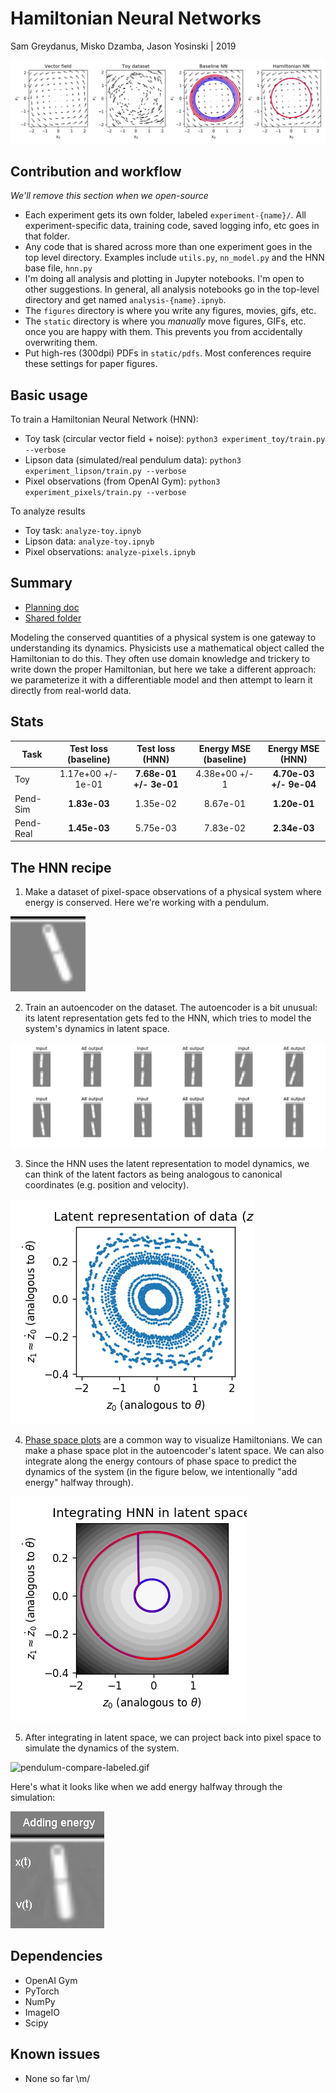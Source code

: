 Hamiltonian Neural Networks
=======
Sam Greydanus, Misko Dzamba, Jason Yosinski | 2019

![toy.png](static/toy.png)

Contribution and workflow
--------
_We'll remove this section when we open-source_
 * Each experiment gets its own folder, labeled `experiment-{name}/`. All experiment-specific data, training code, saved logging info, etc goes in that folder.
 * Any code that is shared across more than one experiment goes in the top level directory. Examples include `utils.py`, `nn_model.py` and the HNN base file, `hnn.py`
 * I'm doing all analysis and plotting in Jupyter notebooks. I'm open to other suggestions. In general, all analysis notebooks go in the top-level directory and get named `analysis-{name}.ipnyb`.
 * The `figures` directory is where you write any figures, movies, gifs, etc.
 * The `static` directory is where you _manually_ move figures, GIFs, etc. once you are happy with them. This prevents you from accidentally overwriting them.
 * Put high-res (300dpi) PDFs in `static/pdfs`. Most conferences require these settings for paper figures.

Basic usage
--------

To train a Hamiltonian Neural Network (HNN):
 * Toy task (circular vector field + noise): `python3 experiment_toy/train.py --verbose`
 * Lipson data (simulated/real pendulum data): `python3 experiment_lipson/train.py --verbose`
 * Pixel observations (from OpenAI Gym): `python3 experiment_pixels/train.py --verbose`

To analyze results
 * Toy task: `analyze-toy.ipnyb`
 * Lipson data: `analyze-toy.ipnyb`
 * Pixel observations: `analyze-pixels.ipnyb`

Summary
--------

 * [Planning doc](https://docs.google.com/document/d/1WLprq600etYrqc51GLm5uTd2sTBeMYB5MUakJigCSEw/edit)
 * [Shared folder](https://drive.google.com/open?id=1869p7KJfOV5rI5HflTb7DmdnuSNbMyFU)

Modeling the conserved quantities of a physical system is one gateway to understanding its dynamics. Physicists use a mathematical object called the Hamiltonian to do this. They often use domain knowledge and trickery to write down the proper Hamiltonian, but here we take a different approach: we parameterize it with a differentiable model and then attempt to learn it directly from real-world data.

Stats
--------

| Task          | Test loss (baseline) 		| Test loss (HNN) 			| Energy MSE (baseline) 	| Energy MSE (HNN) 		 |
| ------------- | :-----------------------: | :-------------------:		| :-------------------:		| :-------------------:	 |
| Toy 			|  1.17e+00 +/- 1e-01    	| **7.68e-01 +/- 3e-01** 	| 4.38e+00 +/- 1			| **4.70e-03 +/- 9e-04** |
| Pend-Sim 		|   **1.83e-03**    		| 1.35e-02 		  			| 8.67e-01					| **1.20e-01** 			 |
| Pend-Real		|   **1.45e-03**   			| 5.75e-03 		  			| 7.83e-02					| **2.34e-03**			 |

The HNN recipe
--------

1. Make a dataset of pixel-space observations of a physical system where energy is conserved. Here we're working with a pendulum.

![pendulum-dataset.gif.png](static/pendulum-dataset.gif.png)

2. Train an autoencoder on the dataset. The autoencoder is a bit unusual: its latent representation gets fed to the HNN, which tries to model the system's dynamics in latent space.

![autoencoder-hnn.png](static/autoencoder-hnn.png)

3. Since the HNN uses the latent representation to model dynamics, we can think of the latent factors as being analogous to canonical coordinates (e.g. position and velocity).

![latents-hnn.png](static/latents-hnn.png)

4. [Phase space plots](https://en.wikiversity.org/wiki/Advanced_Classical_Mechanics/Phase_Space) are a common way to visualize Hamiltonians. We can make a phase space plot in the autoencoder's latent space. We can also integrate along the energy contours of phase space to predict the dynamics of the system (in the figure below, we intentionally "add energy" halfway through).

![integrate-latent-hnn.png](static/integrate-latent-hnn.png)

5. After integrating in latent space, we can project back into pixel space to simulate the dynamics of the system.

![pendulum-compare-labeled.gif](static/pendulum-compare-labeled.gif)

Here's what it looks like when we add energy halfway through the simulation:

![pendulum-compare-labeled.gif](static/pendulum-addenergy-labeled.gif)

Dependencies
--------
 * OpenAI Gym
 * PyTorch
 * NumPy
 * ImageIO
 * Scipy

Known issues
--------
 * None so far \m/